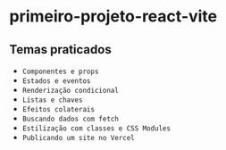 # primeiro-projeto-react-vite

## Temas praticados
- ``Componentes e props``
- ``Estados e eventos``
- ``Renderização condicional``
- ``Listas e chaves``
- ``Efeitos colaterais``
- ``Buscando dados com fetch``
- ``Estilização com classes e CSS Modules``
- ``Publicando um site no Vercel``

